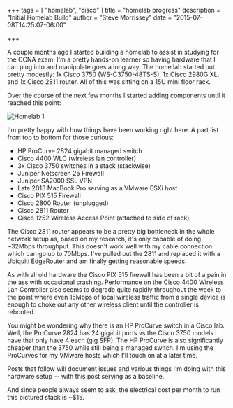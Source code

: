 +++
tags = [
  "homelab",
  "cisco"
]
title = "homelab progress"
description = "Initial Homelab Build"
author = "Steve Morrissey"
date = "2015-07-08T14:25:07-06:00"

+++

A couple months ago I started building a homelab to assist in studying for the CCNA exam. I'm a pretty hands-on learner so having hardware that I can plug into and manipulate goes a long way. The home lab started out pretty modestly: 1x Cisco 3750 (WS-C3750-48TS-S), 1x Cisco 2980G XL, and 1x Cisco 2811 router. All of this was sitting on a 15U mini floor rack.

Over the course of the next few months I started adding components until it reached this point:

![Homelab 1](/img/homelab-1.JPG)

I'm pretty happy with how things have been working right here.  A part list from top to bottom for those curious:

 * HP ProCurve 2824 gigabit managed switch
 * Cisco 4400 WLC (wireless lan controller)
 * 3x Cisco 3750 switches in a stack (stackwise)
 * Juniper Netscreen 25 Firewall
 * Juniper SA2000 SSL VPN
 * Late 2013 MacBook Pro serving as a VMware ESXi host
 * Cisco PIX 515 Firewall
 * Cisco 2800 Router (unplugged)
 * Cisco 2811 Router
 * Cisco 1252 Wireless Access Point (attached to side of rack)

The Cisco 2811 router appears to be a pretty big bottleneck in the whole network setup as, based on my research, it's only capable of doing ~32Mbps throughput. This doesn't work well with my cable connection which can go up to 70Mbps. I've pulled out the 2811 and replaced it with a Ubiquiti EdgeRouter and am finally getting reasonable speeds.

As with all old hardware the Cisco PIX 515 firewall has been a bit of a pain in the ass with occasional crashing. Performance on the Cisco 4400 Wireless Lan Controller also seems to degrade quite rapidly throughout the week to the point where even 15Mbps of local wireless traffic from a single device is enough to choke out any other wireless client until the controller is rebooted.

You might be wondering why there is an HP ProCurve switch in a Cisco lab. Well, the ProCurve 2824 has 24 gigabit ports vs the Cisco 3750 models I have that only have 4 each (gig SFP). The HP ProCurve is also significantly cheaper than the 3750 while still being a managed switch. I'm using the ProCurves for my VMware hosts which I'll touch on at a later time.

Posts that follow will document issues and various things I'm doing with this hardware setup -- with this post serving as a baseline.

And since people always seem to ask, the electrical cost per month to run this pictured stack is ~$15.
